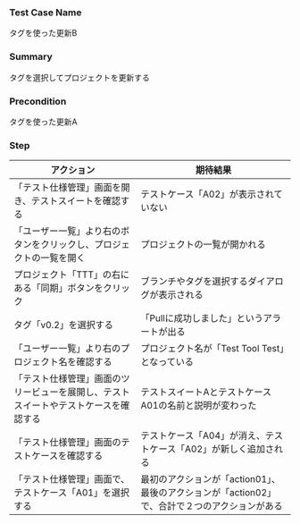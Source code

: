 ### Test Case Name
タグを使った更新B

### Summary
タグを選択してプロジェクトを更新する

### Precondition
タグを使った更新A

### Step
| アクション      | 期待結果            |
|------------|-----------------|
| 「テスト仕様管理」画面を開き、テストスイートを確認する | テストケース「A02」が表示されていない |
| 「ユーザー一覧」より右のボタンをクリックし、プロジェクトの一覧を開く | プロジェクトの一覧が開かれる |
| プロジェクト「TTT」の右にある「同期」ボタンをクリック | ブランチやタグを選択するダイアログが表示される |
| タグ「v0.2」を選択する | 「Pullに成功しました」というアラートが出る |
| 「ユーザー一覧」より右のプロジェクト名を確認する | プロジェクト名が「Test Tool Test」となっている |
| 「テスト仕様管理」画面のツリービューを展開し、テストスイートやテストケースを確認する | テストスイートAとテストケースA01の名前と説明が変わった |
| 「テスト仕様管理」画面のテストケースを確認する | テストケース「A04」が消え、テストケース「A02」が新しく追加される |
| 「テスト仕様管理」画面で、テストケース「A01」を選択する | 最初のアクションが「action01」、最後のアクションが「action02」で、合計で２つのアクションがある |
